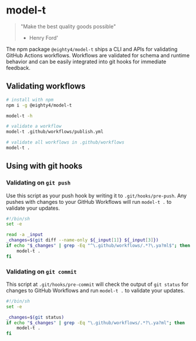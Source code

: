 # model-t

> "Make the best quality goods possible"
>
> - Henry Ford'

The npm package `@eighty4/model-t` ships a CLI and APIs for validating GitHub
Actions workflows. Workflows are validated for schema and runtime behavior and
can be easily integrated into git hooks for immediate feedback.

## Validating workflows

```bash
# install with npm
npm i -g @eighty4/model-t

model-t -h

# validate a workflow
model-t .github/workflows/publish.yml

# validate all workflows in .github/workflows
model-t .
```

## Using with git hooks

### Validating on `git push`

Use this script as your push hook by writing it to `.git/hooks/pre-push`. Any
pushes with changes to your GitHub Workflows will run `model-t .` to validate
your updates.

```bash
#!/bin/sh
set -e

read -a _input
_changes=$(git diff --name-only ${_input[1]} ${_input[3]})
if echo "$_changes" | grep -Eq "^\.github/workflows/.*?\.ya?ml$"; then
    model-t .
fi
```

### Validating on `git commit`

This script at `.git/hooks/pre-commit` will check the output of `git status`
for changes to GitHub Workflows and run `model-t .` to validate your updates.

```bash
#!/bin/sh
set -e

_changes=$(git status)
if echo "$_changes" | grep -Eq "\.github/workflows/.*?\.ya?ml"; then
    model-t .
fi
```

